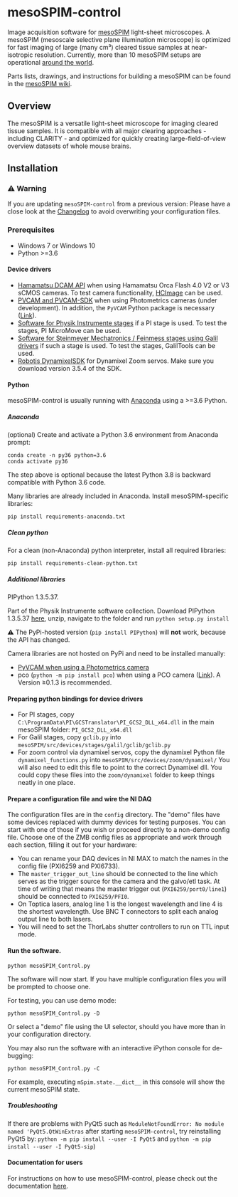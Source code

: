 # mesoSPIM-control
Image acquisition software for [mesoSPIM](http://mesospim.org/) light-sheet microscopes. A mesoSPIM (mesoscale selective plane illumination microscope) is optimized for fast imaging of large (many cm³) cleared tissue samples at near-isotropic resolution. Currently, more than 10 mesoSPIM setups are operational [around the world](http://mesospim.org/setups/).

Parts lists, drawings, and instructions for building a mesoSPIM can be found in the [mesoSPIM wiki](https://github.com/mesoSPIM/mesoSPIM-hardware-documentation).

## Overview
The mesoSPIM is a versatile light-sheet microscope for imaging
cleared tissue samples. It is compatible with all major clearing approaches - including CLARITY - and optimized for quickly creating large-field-of-view overview datasets of whole mouse brains.

## Installation

### :warning: Warning
If you are updating `mesoSPIM-control` from a previous version: Please have a close look at the [Changelog](CHANGELOG.md) to avoid overwriting your configuration files.

### Prerequisites
* Windows 7 or Windows 10
* Python >=3.6

#### Device drivers
* [Hamamatsu DCAM API](https://dcam-api.com/) when using Hamamatsu Orca Flash 4.0 V2 or V3 sCMOS cameras. To test camera functionality, [HCImage](https://dcam-api.com/hamamatsu-software/) can be used.
* [PVCAM and PVCAM-SDK](https://www.photometrics.com/support/software/) when using Photometrics cameras (under development). In addition, the `PyVCAM` Python package is necessary ([Link](https://github.com/Photometrics/PyVCAM)).
* [Software for Physik Instrumente stages](https://www.physikinstrumente.com/en/products/motion-control-software/) if a PI stage is used. To test the stages, PI MicroMove can be used. 
* [Software for Steinmeyer Mechatronics / Feinmess stages using Galil drivers](http://www.galilmc.com/downloads/api) if such a stage is used. To test the stages, GalilTools can be used.
* [Robotis DynamixelSDK](https://github.com/ROBOTIS-GIT/DynamixelSDK/releases) for Dynamixel Zoom servos. Make sure you download version 3.5.4 of the SDK.

#### Python
mesoSPIM-control is usually running with [Anaconda](https://www.anaconda.com/download/) using a >=3.6 Python. 
##### Anaconda 
(optional) Create and activate a Python 3.6 environment from Anaconda prompt:
```
conda create -n py36 python=3.6
conda activate py36
```
The step above is optional because the latest Python 3.8 is backward compatible with Python 3.6 code.

Many libraries are already included in Anaconda. 
Install mesoSPIM-specific libraries: 
```
pip install requirements-anaconda.txt
```

##### Clean python 
For a clean (non-Anaconda) python interpreter, install all required libraries: 
```
pip install requirements-clean-python.txt
```

##### Additional libraries
PIPython 1.3.5.37. 

Part of the Physik Instrumente software collection. 
Download PIPython 1.3.5.37 [here](https://github.com/mesoSPIM/pipython), unzip, 
navigate to the folder and run `python setup.py install`

:warning: The PyPi-hosted version (`pip install PIPython`) will **not** work,
 because the API has changed.

Camera libraries are not hosted on PyPi and need to be installed manually:
* [PyVCAM when using a Photometrics camera](https://github.com/Photometrics/PyVCAM)
* pco (`python -m pip install pco`) when using a PCO camera ([Link](https://pypi.org/project/pco/)). A Version ≥0.1.3 is recommended.

#### Preparing python bindings for device drivers
* For PI stages, copy `C:\ProgramData\PI\GCSTranslator\PI_GCS2_DLL_x64.dll` in the main mesoSPIM folder: `PI_GCS2_DLL_x64.dll`
* For Galil stages, copy `gclib.py` into `mesoSPIM/src/devices/stages/galil/gclib/gclib.py`
* For zoom control via dynamixel servos, copy the dynamixel Python file `dynamixel_functions.py` into `mesoSPIM/src/devices/zoom/dynamixel/` You will also need to edit this file to point to the correct Dynamixel dll. You could copy these files into the `zoom/dynamixel` folder to keep things neatly in one place.

#### Prepare a configuration file and wire the NI DAQ
The configuration files are in the `config` directory.
The "demo" files have some devices replaced with dummy devices for testing purposes.
You can start with one of those if you wish or proceed directly to a non-demo config file.
Choose one of the ZMB config files as appropriate and work through each section, filling it out for your hardware:

* You can rename your DAQ devices in NI MAX to match the names in the config file (PXI6259 and PXI6733).
* The `master_trigger_out_line` should be connected to the line which serves as the trigger source for the camera and the galvo/etl task.
At time of writing that means the master trigger out (`PXI6259/port0/line1`) should be connected to `PXI6259/PFI0`.
* On Toptica lasers, analog line 1 is the longest wavelength and line 4 is the shortest wavelength.
Use BNC T connectors to split each analog output line to both lasers.
* You will need to set the ThorLabs shutter controllers to run on TTL input mode.

#### Run the software.
```
python mesoSPIM_Control.py
```
The software will now start. If you have multiple configuration files you will be prompted to choose one. 

For testing, you can use demo mode:
```
python mesoSPIM_Control.py -D
```

Or select a "demo" file using the UI selector, should you have more than in your configuration directory. 

You may also run the software with an interactive iPython console for de-bugging:
```
python mesoSPIM_Control.py -C
```
For example, executing `mSpim.state.__dict__` in this console will show the current mesoSPIM state. 

##### Troubleshooting
If there are problems with PyQt5 such as `ModuleNotFoundError: No module named 'PyQt5.QtWinExtras` after starting 
`mesoSPIM-control`, try reinstalling PyQt5 by: `python -m pip install --user -I PyQt5` and `python -m pip install --user -I PyQt5-sip`)

#### Documentation for users
For instructions on how to use mesoSPIM-control, please check out the documentation [here](https://github.com/mesoSPIM/mesoSPIM-powerpoint-documentation).
